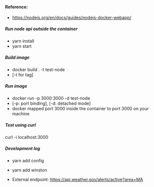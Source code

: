 #### Reference: 

+ https://nodejs.org/en/docs/guides/nodejs-docker-webapp/

##### Run node api outside the container
+ yarn install
+ yarn start

##### Build image
+ docker build . -t test-node
+ [-t for tag]

##### Run image
+ docker run -p 3000:3000 -d test-node
+ [-p: port binding], [-d: detached mode]
+ docker mapped port 3000 inside the container to port 3000 on your machine

##### Test using curl
curl -i localhost:3000

##### Development log
+ yarn add config
+ yarn add winston

+ External endpoint: https://api.weather.gov/alerts/active?area=MA




